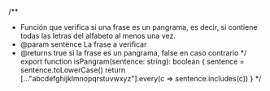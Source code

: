 /**
 * Función que verifica si una frase es un pangrama, es decir, si contiene todas las letras del alfabeto al menos una vez.
 * @param sentence La frase a verificar
 * @returns true si la frase es un pangrama, false en caso contrario
 */
export function isPangram(sentence: string): boolean {
    sentence = sentence.toLowerCase()
    return [..."abcdefghijklmnopqrstuvwxyz"].every(c => sentence.includes(c))
}
*/
